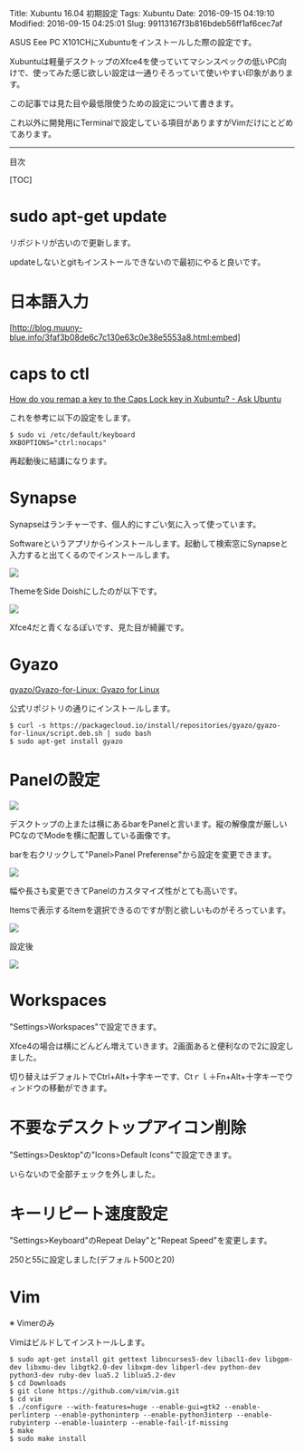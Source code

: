 Title: Xubuntu 16.04 初期設定
Tags: Xubuntu
Date: 2016-09-15 04:19:10
Modified: 2016-09-15 04:25:01
Slug: 99113167f3b816bdeb56ff1af6cec7af

ASUS Eee PC X101CHにXubuntuをインストールした際の設定です。

Xubuntuは軽量デスクトップのXfce4を使っていてマシンスペックの低いPC向けで、使ってみた感じ欲しい設定は一通りそろっていて使いやすい印象があります。

この記事では見た目や最低限使うための設定について書きます。

これ以外に開発用にTerminalで設定している項目がありますがVimだけにとどめてあります。

---

目次

[TOC]

# sudo apt-get update

リポジトリが古いので更新します。

updateしないとgitもインストールできないので最初にやると良いです。

# 日本語入力

[http://blog.muuny-blue.info/3faf3b08de6c7c130e63c0e38e5553a8.html:embed]

# caps to ctl

[How do you remap a key to the Caps Lock key in Xubuntu? - Ask Ubuntu](http://askubuntu.com/questions/149971/how-do-you-remap-a-key-to-the-caps-lock-key-in-xubuntu/223674 "How do you remap a key to the Caps Lock key in Xubuntu? - Ask Ubuntu")

これを参考に以下の設定をします。

```
$ sudo vi /etc/default/keyboard
XKBOPTIONS="ctrl:nocaps"
```

再起動後に結講になります。

# Synapse

Synapseはランチャーです、個人的にすごい気に入って使っています。

Softwareというアプリからインストールします。起動して検索窓にSynapseと入力すると出てくるのでインストールします。

![](https://i.gyazo.com/c6ed3670102891d306e21b85ba18a482.png)

ThemeをSide Doishにしたのが以下です。

![](https://i.gyazo.com/3854b6b5aee86c12500875e0951b645f.png)

Xfce4だと青くなるぽいです、見た目が綺麗です。

# Gyazo

[gyazo/Gyazo-for-Linux: Gyazo for Linux](https://github.com/gyazo/Gyazo-for-Linux "gyazo/Gyazo-for-Linux: Gyazo for Linux")

公式リポジトリの通りにインストールします。

```
$ curl -s https://packagecloud.io/install/repositories/gyazo/gyazo-for-linux/script.deb.sh | sudo bash
$ sudo apt-get install gyazo
```

# Panelの設定

![](https://i.gyazo.com/ec625a96ccb251fa4ade65d17738fcb1.png)

デスクトップの上または横にあるbarをPanelと言います。縦の解像度が厳しいPCなのでModeを横に配置している画像です。

barを右クリックして"Panel>Panel Preferense"から設定を変更できます。

![](https://i.gyazo.com/8efced66e9e11e6b8faf605ace666a31.png)

幅や長さも変更できてPanelのカスタマイズ性がとても高いです。

Itemsで表示するItemを選択できるのですが割と欲しいものがそろっています。

![](https://i.gyazo.com/a4d54300c505f2db60f370fb66e82c6f.png)

設定後

![](https://i.gyazo.com/6227d3f45f7a20051d0009fbbb45b4d6.png)

# Workspaces

"Settings>Workspaces"で設定できます。

Xfce4の場合は横にどんどん増えていきます。2画面あると便利なので2に設定しました。

切り替えはデフォルトでCtrl+Alt+十字キーです、Ctｒｌ＋Fn+Alt+十字キーでウィンドウの移動ができます。

# 不要なデスクトップアイコン削除

"Settings>Desktop"の"Icons>Default Icons"で設定できます。

いらないので全部チェックを外しました。

# キーリピート速度設定

"Settings>Keyboard"のRepeat Delay"と"Repeat Speed"を変更します。

250と55に設定しました(デフォルト500と20)

# Vim

※ Vimerのみ

Vimはビルドしてインストールします。

```
$ sudo apt-get install git gettext libncurses5-dev libacl1-dev libgpm-dev libxmu-dev libgtk2.0-dev libxpm-dev libperl-dev python-dev python3-dev ruby-dev lua5.2 liblua5.2-dev
$ cd Downloads
$ git clone https://github.com/vim/vim.git
$ cd vim
$ ./configure --with-features=huge --enable-gui=gtk2 --enable-perlinterp --enable-pythoninterp --enable-python3interp --enable-rubyinterp --enable-luainterp --enable-fail-if-missing
$ make
$ sudo make install
```